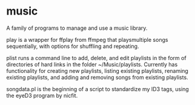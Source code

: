 # music
A family of programs to manage and use a music library.

play is a wrapper for ffplay from ffmpeg that playsmultiple songs sequentially,
with options for shuffling and repeating.

plist runs a command line to add, delete, and edit playlists in the form of 
directories of hard links in the folder ~/Music/playlists. Currently has
functionality for creating new playlists, listing existing playlists, renaming
existing playlists, and adding and removing songs from existing playlists.

songdata.pl is the beginning of a script to standardize my ID3 tags, using the
eyeD3 program by nicfit.
